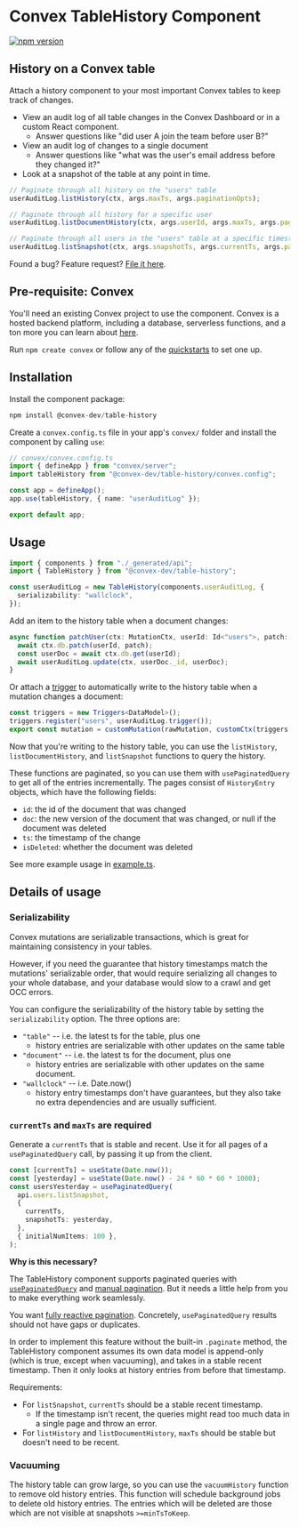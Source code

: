 # Convex TableHistory Component

[![npm version](https://badge.fury.io/js/@convex-dev%2Ftable-history.svg)](https://badge.fury.io/js/@convex-dev%2Ftable-history)

<!-- START: Include on https://convex.dev/components -->

## History on a Convex table

Attach a history component to your most important Convex tables to keep track of changes.

- View an audit log of all table changes in the Convex Dashboard or in a custom React component.
  - Answer questions like "did user A join the team before user B?"
- View an audit log of changes to a single document
  - Answer questions like "what was the user's email address before they changed it?"
- Look at a snapshot of the table at any point in time.

```ts
// Paginate through all history on the "users" table
userAuditLog.listHistory(ctx, args.maxTs, args.paginationOpts);

// Paginate through all history for a specific user
userAuditLog.listDocumentHistory(ctx, args.userId, args.maxTs, args.paginationOpts);

// Paginate through all users in the "users" table at a specific timestamp
userAuditLog.listSnapshot(ctx, args.snapshotTs, args.currentTs, args.paginationOpts);
```

Found a bug? Feature request? [File it here](https://github.com/get-convex/table-history/issues).

## Pre-requisite: Convex

You'll need an existing Convex project to use the component.
Convex is a hosted backend platform, including a database, serverless functions,
and a ton more you can learn about [here](https://docs.convex.dev/get-started).

Run `npm create convex` or follow any of the [quickstarts](https://docs.convex.dev/home) to set one up.

## Installation

Install the component package:

```ts
npm install @convex-dev/table-history
```

Create a `convex.config.ts` file in your app's `convex/` folder and install the component by calling `use`:

```ts
// convex/convex.config.ts
import { defineApp } from "convex/server";
import tableHistory from "@convex-dev/table-history/convex.config";

const app = defineApp();
app.use(tableHistory, { name: "userAuditLog" });

export default app;
```

## Usage

```ts
import { components } from "./_generated/api";
import { TableHistory } from "@convex-dev/table-history";

const userAuditLog = new TableHistory(components.userAuditLog, {
  serializability: "wallclock",
});
```

Add an item to the history table when a document changes:

```ts
async function patchUser(ctx: MutationCtx, userId: Id<"users">, patch: Partial<Doc<"users">>) {
  await ctx.db.patch(userId, patch);
  const userDoc = await ctx.db.get(userId);
  await userAuditLog.update(ctx, userDoc._id, userDoc);
}
```

Or attach a [trigger](https://docs.convex.dev/triggers) to automatically write to the history table when a mutation changes a document:

```ts
const triggers = new Triggers<DataModel>();
triggers.register("users", userAuditLog.trigger());
export const mutation = customMutation(rawMutation, customCtx(triggers.wrapDB));
```

Now that you're writing to the history table, you can use the `listHistory`, `listDocumentHistory`, and `listSnapshot` functions to query the history.

These functions are paginated, so you can use them with `usePaginatedQuery` to get all of the entries incrementally.
The pages consist of `HistoryEntry` objects, which have the following fields:

- `id`: the id of the document that was changed
- `doc`: the new version of the document that was changed, or null if the document was deleted
- `ts`: the timestamp of the change
- `isDeleted`: whether the document was deleted

See more example usage in [example.ts](./example/convex/example.ts).

## Details of usage

### Serializability

Convex mutations are serializable transactions, which is great for maintaining
consistency in your tables.

However, if you need the guarantee that history timestamps match the mutations'
serializable order, that would require serializing all changes to your whole
database, and your database would slow to a crawl and get OCC errors.

You can configure the serializability of the history table by setting the
`serializability` option. The three options are:

- `"table"` -- i.e. the latest ts for the table, plus one
  - history entries are serializable with other updates on the same table
- `"document"` -- i.e. the latest ts for the document, plus one
  - history entries are serializable with other updates on the same document.
- `"wallclock"` -- i.e. Date.now()
  - history entry timestamps don't have guarantees, but they also take no extra dependencies and are usually sufficient.

### `currentTs` and `maxTs` are required

Generate a `currentTs` that is stable and recent. Use it for
all pages of a `usePaginatedQuery` call, by passing it up from the client.

```ts
const [currentTs] = useState(Date.now());
const [yesterday] = useState(Date.now() - 24 * 60 * 60 * 1000);
const usersYesterday = usePaginatedQuery(
  api.users.listSnapshot,
  {
    currentTs,
    snapshotTs: yesterday,
  },
  { initialNumItems: 100 },
);
```

**Why is this necessary?** 

The TableHistory component supports paginated queries with
[`usePaginatedQuery`](https://docs.convex.dev/database/pagination#paginating-within-react-components)
and [manual pagination](https://docs.convex.dev/database/pagination#paginating-manually).
But it needs a little help from you to make everything work seamlessly.

You want
[fully reactive pagination](https://stack.convex.dev/fully-reactive-pagination).
Concretely, `usePaginatedQuery` results should not have gaps or duplicates.

In order to implement this feature without the built-in `.paginate` method,
the TableHistory component assumes its own data model is append-only (which is
true, except when vacuuming), and takes in a stable recent timestamp. Then it
only looks at history entries from before that timestamp.

Requirements:

- For `listSnapshot`, `currentTs` should be a stable recent timestamp.
  - If the timestamp isn't recent, the queries might read too much data in
    a single page and throw an error.
- For `listHistory` and `listDocumentHistory`, `maxTs` should be stable but
  doesn't need to be recent.

### Vacuuming

The history table can grow large, so you can use the `vacuumHistory` function
to remove old history entries. This function will
schedule background jobs to delete old history entries.
The entries which will be deleted are those which are not visible
at snapshots `>=minTsToKeep`.

<!-- END: Include on https://convex.dev/components -->
